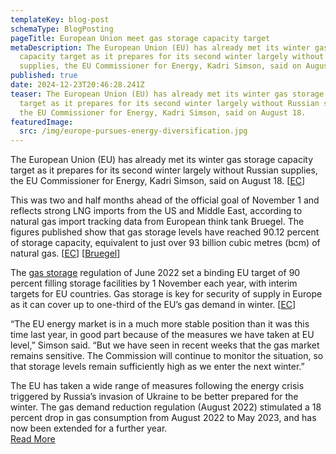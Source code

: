 ```yaml
---
templateKey: blog-post
schemaType: BlogPosting
pageTitle: European Union meet gas storage capacity target
metaDescription: The European Union (EU) has already met its winter gas storage
  capacity target as it prepares for its second winter largely without Russian
  supplies, the EU Commissioner for Energy, Kadri Simson, said on August 18.
published: true
date: 2024-12-23T20:46:28.241Z
teaser: The European Union (EU) has already met its winter gas storage capacity
  target as it prepares for its second winter largely without Russian supplies,
  the EU Commissioner for Energy, Kadri Simson, said on August 18.
featuredImage:
  src: /img/europe-pursues-energy-diversification.jpg
---
```

The European Union (EU) has already met its winter gas storage capacity target as it prepares for its second winter largely without Russian supplies, the EU Commissioner for Energy, Kadri Simson, said on August 18. [[EC](https://email.cpg-online.de/t/d-l-vttdln-l-bf/)]

This was two and half months ahead of the official goal of November 1 and reflects strong LNG imports from the US and Middle East, according to natural gas import tracking data from European think tank Bruegel. The figures published show that gas storage levels have reached 90.12 percent of storage capacity, equivalent to just over 93 billion cubic metres (bcm) of natural gas. [[EC](https://email.cpg-online.de/t/d-l-vttdln-l-bz/)] [[Bruegel](https://email.cpg-online.de/t/d-l-vttdln-l-bv/)]

The [gas storage](https://email.cpg-online.de/t/d-l-vttdln-l-be/) regulation of June 2022 set a binding EU target of 90 percent filling storage facilities by 1 November each year, with interim targets for EU countries. Gas storage is key for security of supply in Europe as it can cover up to one-third of the EU’s gas demand in winter. [[EC](https://email.cpg-online.de/t/d-l-vttdln-l-bs/)]

“The EU energy market is in a much more stable position than it was this time last year, in good part because of the measures we have taken at EU level,” Simson said. “But we have seen in recent weeks that the gas market remains sensitive. The Commission will continue to monitor the situation, so that storage levels remain sufficiently high as we enter the next winter.”

The EU has taken a wide range of measures following the energy crisis triggered by Russia’s invasion of Ukraine to be better prepared for the winter. The gas demand reduction regulation (August 2022) stimulated a 18 percent drop in gas consumption from August 2022 to May 2023, and has now been extended for a further year.\
[R﻿ead More](https://email.cpg-online.de/t/d-AEB37619050FA1632540EF23F30FEDED)